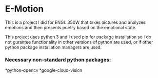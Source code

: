 # E-Motion
This is a project I did for ENGL 350W that takes pictures and analyzes emotions and then presents poetry based on the emotional state. 

This project uses python 3 and I used pip for package installation so I do not gurantee functionality in other versions of python are used, or if other python package installation managers are used.

### Necessary non-standard python packages:
*python-opencv
*google-cloud-vision

